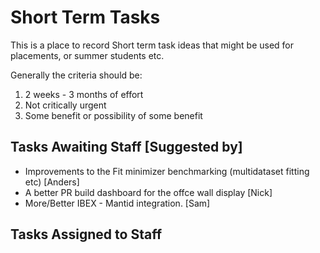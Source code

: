 # Short Term Tasks

This is a place to record Short term task ideas that might be used for placements, or summer students etc.

Generally the criteria should be:

1. 2 weeks - 3 months of effort
1. Not critically urgent
1. Some benefit or possibility of some benefit

## Tasks Awaiting Staff [Suggested by]
- Improvements to the Fit minimizer benchmarking (multidataset fitting etc) [Anders]
- A better PR build dashboard for the offce wall display [Nick]
- More/Better IBEX - Mantid integration. [Sam]

## Tasks Assigned to Staff


